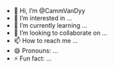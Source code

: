 - 👋 Hi, I’m @CammVanDyy
- 👀 I’m interested in ...
- 🌱 I’m currently learning ...
- 💞️ I’m looking to collaborate on ...
- 📫 How to reach me ...
- 😄 Pronouns: ...
- ⚡ Fun fact: ...

<!---
CammVanDyy/CammVanDyy is a ✨ special ✨ repository because its `README.md` (this file) appears on your GitHub profile.
You can click the Preview link to take a look at your changes.
--->